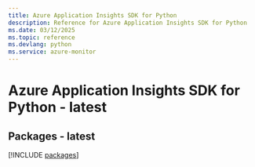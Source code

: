 ```yaml
---
title: Azure Application Insights SDK for Python
description: Reference for Azure Application Insights SDK for Python
ms.date: 03/12/2025
ms.topic: reference
ms.devlang: python
ms.service: azure-monitor
---
```

# Azure Application Insights SDK for Python - latest
## Packages - latest
[!INCLUDE [packages](application-insights-index.md)]